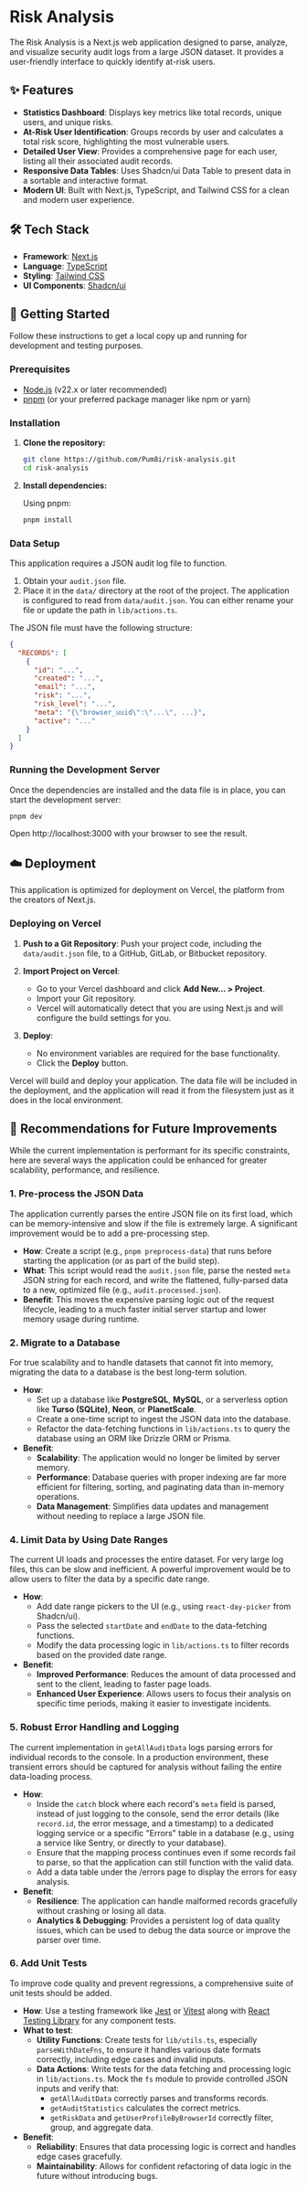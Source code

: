 # Risk Analysis

The Risk Analysis is a Next.js web application designed to parse, analyze, and visualize security audit logs from a large JSON dataset. It provides a user-friendly interface to quickly identify at-risk users.

## ✨ Features

- **Statistics Dashboard**: Displays key metrics like total records, unique users, and unique risks.
- **At-Risk User Identification**: Groups records by user and calculates a total risk score, highlighting the most vulnerable users.
- **Detailed User View**: Provides a comprehensive page for each user, listing all their associated audit records.
- **Responsive Data Tables**: Uses Shadcn/ui Data Table to present data in a sortable and interactive format.
- **Modern UI**: Built with Next.js, TypeScript, and Tailwind CSS for a clean and modern user experience.

## 🛠️ Tech Stack

- **Framework**: [Next.js](https://nextjs.org/)
- **Language**: [TypeScript](https://www.typescriptlang.org/)
- **Styling**: [Tailwind CSS](https://tailwindcss.com/)
- **UI Components**: [Shadcn/ui](https://ui.shadcn.com/)

## 🚀 Getting Started

Follow these instructions to get a local copy up and running for development and testing purposes.

### Prerequisites

- [Node.js](https://nodejs.org/) (v22.x or later recommended)
- [pnpm](https://pnpm.io/installation) (or your preferred package manager like npm or yarn)

### Installation

1.  **Clone the repository:**

    ```bash
    git clone https://github.com/Pum8i/risk-analysis.git
    cd risk-analysis
    ```

2.  **Install dependencies:**

    Using pnpm:

    ```bash
    pnpm install
    ```

### Data Setup

This application requires a JSON audit log file to function.

1.  Obtain your `audit.json` file.
2.  Place it in the `data/` directory at the root of the project. The application is configured to read from `data/audit.json`. You can either rename your file or update the path in `lib/actions.ts`.

The JSON file must have the following structure:

```json
{
  "RECORDS": [
    {
      "id": "...",
      "created": "...",
      "email": "...",
      "risk": "...",
      "risk_level": "...",
      "meta": "{\"browser_uuid\":\"...\", ...}",
      "active": "..."
    }
  ]
}
```

### Running the Development Server

Once the dependencies are installed and the data file is in place, you can start the development server:

```bash
pnpm dev
```

Open http://localhost:3000 with your browser to see the result.

## ☁️ Deployment

This application is optimized for deployment on Vercel, the platform from the creators of Next.js.

### Deploying on Vercel

1.  **Push to a Git Repository**:
    Push your project code, including the `data/audit.json` file, to a GitHub, GitLab, or Bitbucket repository.

2.  **Import Project on Vercel**:

    - Go to your Vercel dashboard and click **Add New... > Project**.
    - Import your Git repository.
    - Vercel will automatically detect that you are using Next.js and will configure the build settings for you.

3.  **Deploy**:
    - No environment variables are required for the base functionality.
    - Click the **Deploy** button.

Vercel will build and deploy your application. The data file will be included in the deployment, and the application will read it from the filesystem just as it does in the local environment.

## 🔮 Recommendations for Future Improvements

While the current implementation is performant for its specific constraints, here are several ways the application could be enhanced for greater scalability, performance, and resilience.

### 1. Pre-process the JSON Data

The application currently parses the entire JSON file on its first load, which can be memory-intensive and slow if the file is extremely large. A significant improvement would be to add a pre-processing step.

- **How**: Create a script (e.g., `pnpm preprocess-data`) that runs before starting the application (or as part of the build step).
- **What**: This script would read the `audit.json` file, parse the nested `meta` JSON string for each record, and write the flattened, fully-parsed data to a new, optimized file (e.g., `audit.processed.json`).
- **Benefit**: This moves the expensive parsing logic out of the request lifecycle, leading to a much faster initial server startup and lower memory usage during runtime.

### 2. Migrate to a Database

For true scalability and to handle datasets that cannot fit into memory, migrating the data to a database is the best long-term solution.

- **How**:
  - Set up a database like **PostgreSQL**, **MySQL**, or a serverless option like **Turso (SQLite)**, **Neon**, or **PlanetScale**.
  - Create a one-time script to ingest the JSON data into the database.
  - Refactor the data-fetching functions in `lib/actions.ts` to query the database using an ORM like Drizzle ORM or Prisma.
- **Benefit**:
  - **Scalability**: The application would no longer be limited by server memory.
  - **Performance**: Database queries with proper indexing are far more efficient for filtering, sorting, and paginating data than in-memory operations.
  - **Data Management**: Simplifies data updates and management without needing to replace a large JSON file.

### 4. Limit Data by Using Date Ranges

The current UI loads and processes the entire dataset. For very large log files, this can be slow and inefficient. A powerful improvement would be to allow users to filter the data by a specific date range.

- **How**:
  - Add date range pickers to the UI (e.g., using `react-day-picker` from Shadcn/ui).
  - Pass the selected `startDate` and `endDate` to the data-fetching functions.
  - Modify the data processing logic in `lib/actions.ts` to filter records based on the provided date range.
- **Benefit**:
  - **Improved Performance**: Reduces the amount of data processed and sent to the client, leading to faster page loads.
  - **Enhanced User Experience**: Allows users to focus their analysis on specific time periods, making it easier to investigate incidents.

### 5. Robust Error Handling and Logging

The current implementation in `getAllAuditData` logs parsing errors for individual records to the console. In a production environment, these transient errors should be captured for analysis without failing the entire data-loading process.

- **How**:
  - Inside the `catch` block where each record's `meta` field is parsed, instead of just logging to the console, send the error details (like `record.id`, the error message, and a timestamp) to a dedicated logging service or a specific "Errors" table in a database (e.g., using a service like Sentry, or directly to your database).
  - Ensure that the mapping process continues even if some records fail to parse, so that the application can still function with the valid data.
  - Add a data table under the /errors page to display the errors for easy analysis.
- **Benefit**:
  - **Resilience**: The application can handle malformed records gracefully without crashing or losing all data.
  - **Analytics & Debugging**: Provides a persistent log of data quality issues, which can be used to debug the data source or improve the parser over time.

### 6. Add Unit Tests

To improve code quality and prevent regressions, a comprehensive suite of unit tests should be added.

- **How**: Use a testing framework like [Jest](https://jestjs.io/) or [Vitest](https://vitest.dev/) along with [React Testing Library](https://testing-library.com/docs/react-testing-library/intro/) for any component tests.
- **What to test**:
  - **Utility Functions**: Create tests for `lib/utils.ts`, especially `parseWithDateFns`, to ensure it handles various date formats correctly, including edge cases and invalid inputs.
  - **Data Actions**: Write tests for the data fetching and processing logic in `lib/actions.ts`. Mock the `fs` module to provide controlled JSON inputs and verify that:
    - `getAllAuditData` correctly parses and transforms records.
    - `getAuditStatistics` calculates the correct metrics.
    - `getRiskData` and `getUserProfileByBrowserId` correctly filter, group, and aggregate data.
- **Benefit**:
  - **Reliability**: Ensures that data processing logic is correct and handles edge cases gracefully.
  - **Maintainability**: Allows for confident refactoring of data logic in the future without introducing bugs.
